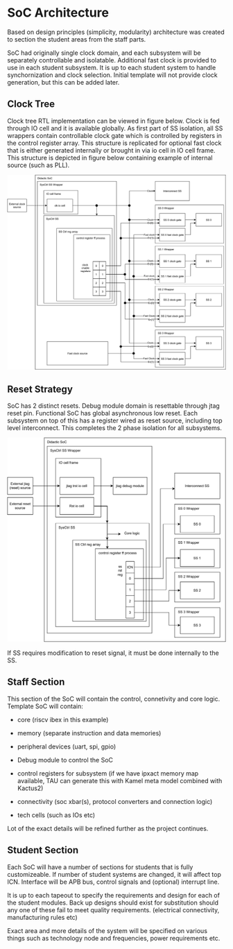# SoC Architecture

Based on design principles (simplicity, modularity) architecture was created to section the student areas from the staff parts.

SoC had originally single clock domain, and each subsystem will be separately controllable and isolatable. Additional fast clock is provided to use in each student subsystem. It is up to each student system to handle synchornization and clock selection. Initial template will not provide clock generation, but this can be added later.

## Clock Tree

Clock tree RTL implementation can be viewed in figure below. Clock is fed through IO cell and it is available globally. As first part of SS isolation, all SS wrappers contain controllable clock gate which is controlled by registers in the control register array. This structure is replicated for optional fast clock that is either generated internally or brought in via io cell in IO cell frame. This structure is depicted in figure below containing example of internal source (such as PLL).

![Didactic SoC Clock Tree](figures/didactic_clk_tree.drawio.svg "SoC Clock Tree")

## Reset Strategy

SoC has 2 distinct resets. Debug module domain is resettable through jtag reset pin. Functional SoC has global asynchronous low reset. Each subsystem on top of this has a register wired as reset source, including top level interconnect. This completes the 2 phase isolation for all subsystems.

![Didactic SoC Reset Tree](figures/didactic_reset_tree.drawio.svg "SoC Reset Tree")

If SS requires modification to reset signal, it must be done internally to the SS.

## Staff Section

This section of the SoC will contain the control, connetivity and core logic. Template SoC will contain:

* core (riscv ibex in this example)

* memory (separate instruction and data memories)

* peripheral devices (uart, spi, gpio)

* Debug module to control the SoC

* control registers for subsystem (if we have ipxact memory map available, TAU can generate this with Kamel meta model combined with Kactus2)

* connectivity (soc xbar(s), protocol converters and connection logic)

* tech cells (such as IOs etc)

Lot of the exact details will be refined further as the project continues.

## Student Section

Each SoC will have a number of sections for students that is fully customizeable. If number of student systems are changed, it will affect top ICN. Interface will be APB bus, control signals and (optional) interrupt line.

It is up to each tapeout to specify the requirements and design for each of the student modules. Back up designs should exist for substitution should any one of these fail to meet quality requirements. (electrical connectivity, manufacturing rules etc)

Exact area and more details of the system will be specified on various things such as technology node and frequencies, power requirements etc.

